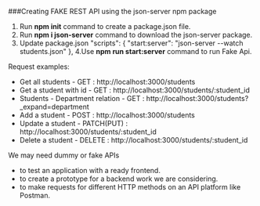 ###Creating FAKE REST API using the json-server npm package

1. Run **npm init** command to create a package.json file.
2. Run **npm i json-server** command to download the json-server package.
3. Update package.json
   "scripts": {
   "start:server": "json-server --watch students.json"
   },
   4.Use **npm run start:server** command to run Fake Api.

Request examples:

- Get all students - GET : http://localhost:3000/students
- Get a student with id - GET : http://localhost:3000/students/:student_id
- Students - Department relation - GET : http://localhost:3000/students?\_expand=department
- Add a student - POST : http://localhost:3000/students
- Update a student - PATCH(PUT) : http://localhost:3000/students/:student_id
- Delete a student - DELETE : http://localhost:3000/students/:student_id

We may need dummy or fake APIs

- to test an application with a ready frontend.
- to create a prototype for a backend work we are considering.
- to make requests for different HTTP methods on an API platform like Postman.
